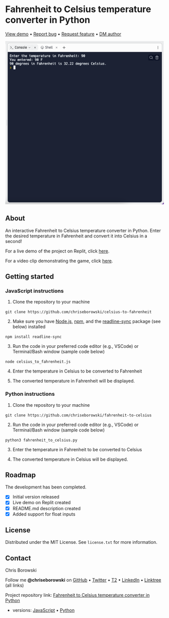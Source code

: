 # Fahrenheit to Celsius temperature converter in Python

[View demo](https://replit.com/@chriseborowski/Fahrenheit-to-Celsius-temperature-converter) • [Report bug](https://github.com/chriseborowski/fahrenheit-to-celsius/issues) • [Request feature](https://github.com/chriseborowski/fahrenheit-to-celsius/issues) • [DM author](https://twitter.com/chriseborowski)

![Live demo](https://github.com/chriseborowski/fahrenheit-to-celsius/blob/main/live_demo.png)

## About

An interactive Fahrenheit to Celsius temperature converter in Python. Enter the desired temperature in Fahrenheit and convert it into Celsius in a second!

For a live demo of the project on Replit, click [here](https://replit.com/@chriseborowski/fahrenheit-celsius-temperature-converter).

For a video clip demonstrating the game, click [here](https://twitter.com/chriseborowski/status/1666513865570394131).

## Getting started

### JavaScript instructions

1. Clone the repository to your machine

`git clone https://github.com/chriseborowski/celsius-to-fahrenheit`

2. Make sure you have [Node.js](https://nodejs.org/en), [npm](https://www.npmjs.com/), and the [readline-sync](https://github.com/anseki/readline-sync) package (see below) installed

`npm install readline-sync`

3. Run the code in your preferred code editor (e.g., VSCode) or Terminal/Bash window (sample code below)

`node celsius_to_fahrenheit.js`

4. Enter the temperature in Celsius to be converted to Fahrenheit

5. The converted temperature in Fahrenheit will be displayed.

### Python instructions

1. Clone the repository to your machine

`git clone https://github.com/chriseborowski/fahrenheit-to-celsius`

2. Run the code in your preferred code editor (e.g., VSCode) or Terminal/Bash window (sample code below)

`python3 fahrenheit_to_celsius.py`

3. Enter the temperature in Fahrenheit to be converted to Celsius

4. The converted temperature in Celsius will be displayed.

## Roadmap

The development has been completed.

- [x] Initial version released 
- [x] Live demo on Replit created 
- [x] README.md description created
- [x] Added support for float inputs

## License

Distributed under the MIT License. See `license.txt` for more information.

## Contact

Chris Borowski

Follow me **@chriseborowski** on [GitHub](https://github.com/chriseborowski) • [Twitter](https://twitter.com/chriseborowski) • [T2](https://t2.social/chriseborowski) • [LinkedIn](https://www.linkedin.com/in/chriseborowski) • [Linktree](https://linktr.ee/chriseborowski) (all links)

Project repository link: [Fahrenheit to Celsius temperature converter in Python](https://github.com/chriseborowski/fahrenheit-to-celsius)
* versions: [JavaScript](https://github.com/chriseborowski/fahrenheit-to-celsius/blob/main/fahrenheit_to_celsius.js) • [Python](https://github.com/chriseborowski/fahrenheit-to-celsius/blob/main/fahrenheit_to_celsius.py)

